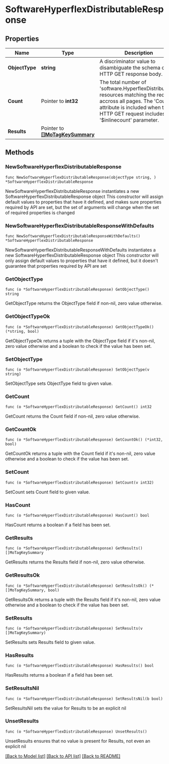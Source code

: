 # SoftwareHyperflexDistributableResponse

## Properties

Name | Type | Description | Notes
------------ | ------------- | ------------- | -------------
**ObjectType** | **string** | A discriminator value to disambiguate the schema of a HTTP GET response body. | 
**Count** | Pointer to **int32** | The total number of &#39;software.HyperflexDistributable&#39; resources matching the request, accross all pages. The &#39;Count&#39; attribute is included when the HTTP GET request includes the &#39;$inlinecount&#39; parameter. | [optional] 
**Results** | Pointer to [**[]MoTagKeySummary**](MoTagKeySummary.md) |  | [optional] 

## Methods

### NewSoftwareHyperflexDistributableResponse

`func NewSoftwareHyperflexDistributableResponse(objectType string, ) *SoftwareHyperflexDistributableResponse`

NewSoftwareHyperflexDistributableResponse instantiates a new SoftwareHyperflexDistributableResponse object
This constructor will assign default values to properties that have it defined,
and makes sure properties required by API are set, but the set of arguments
will change when the set of required properties is changed

### NewSoftwareHyperflexDistributableResponseWithDefaults

`func NewSoftwareHyperflexDistributableResponseWithDefaults() *SoftwareHyperflexDistributableResponse`

NewSoftwareHyperflexDistributableResponseWithDefaults instantiates a new SoftwareHyperflexDistributableResponse object
This constructor will only assign default values to properties that have it defined,
but it doesn't guarantee that properties required by API are set

### GetObjectType

`func (o *SoftwareHyperflexDistributableResponse) GetObjectType() string`

GetObjectType returns the ObjectType field if non-nil, zero value otherwise.

### GetObjectTypeOk

`func (o *SoftwareHyperflexDistributableResponse) GetObjectTypeOk() (*string, bool)`

GetObjectTypeOk returns a tuple with the ObjectType field if it's non-nil, zero value otherwise
and a boolean to check if the value has been set.

### SetObjectType

`func (o *SoftwareHyperflexDistributableResponse) SetObjectType(v string)`

SetObjectType sets ObjectType field to given value.


### GetCount

`func (o *SoftwareHyperflexDistributableResponse) GetCount() int32`

GetCount returns the Count field if non-nil, zero value otherwise.

### GetCountOk

`func (o *SoftwareHyperflexDistributableResponse) GetCountOk() (*int32, bool)`

GetCountOk returns a tuple with the Count field if it's non-nil, zero value otherwise
and a boolean to check if the value has been set.

### SetCount

`func (o *SoftwareHyperflexDistributableResponse) SetCount(v int32)`

SetCount sets Count field to given value.

### HasCount

`func (o *SoftwareHyperflexDistributableResponse) HasCount() bool`

HasCount returns a boolean if a field has been set.

### GetResults

`func (o *SoftwareHyperflexDistributableResponse) GetResults() []MoTagKeySummary`

GetResults returns the Results field if non-nil, zero value otherwise.

### GetResultsOk

`func (o *SoftwareHyperflexDistributableResponse) GetResultsOk() (*[]MoTagKeySummary, bool)`

GetResultsOk returns a tuple with the Results field if it's non-nil, zero value otherwise
and a boolean to check if the value has been set.

### SetResults

`func (o *SoftwareHyperflexDistributableResponse) SetResults(v []MoTagKeySummary)`

SetResults sets Results field to given value.

### HasResults

`func (o *SoftwareHyperflexDistributableResponse) HasResults() bool`

HasResults returns a boolean if a field has been set.

### SetResultsNil

`func (o *SoftwareHyperflexDistributableResponse) SetResultsNil(b bool)`

 SetResultsNil sets the value for Results to be an explicit nil

### UnsetResults
`func (o *SoftwareHyperflexDistributableResponse) UnsetResults()`

UnsetResults ensures that no value is present for Results, not even an explicit nil

[[Back to Model list]](../README.md#documentation-for-models) [[Back to API list]](../README.md#documentation-for-api-endpoints) [[Back to README]](../README.md)


